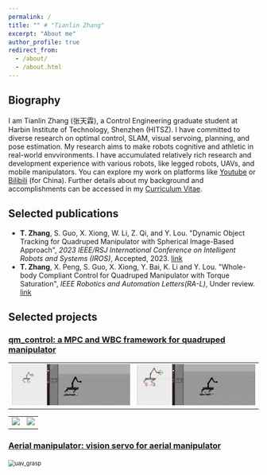 ```yaml
---
permalink: /
title: "" # "Tianlin Zhang"
excerpt: "About me"
author_profile: true
redirect_from: 
  - /about/
  - /about.html
---
```


<!-- ## Current
*I am looking for a Ph.D. position in Robotics.*
*If you are interested, you can send me an email at <skywoodszcn@gmail.com>.* -->

## Biography
I am Tianlin Zhang (张天霖), a Control Engineering graduate student at Harbin Institute of Technology, Shenzhen (HITSZ).
I have committed to diverse research on optimal control, SLAM, visual servoing, planning, and pose estimation. 
My research aims to make robots cognitive and athletic in real-world envvironments.
I have accumulated relatively rich research and development experience with various robots, like legged robots, UAVs, and mobile manipulators.
You can explore my work on platforms like [Youtube](https://www.youtube.com/channel/UCRsGxiYkqGvwHsZz1F8rHug) or [Bilibili](https://space.bilibili.com/3289375) (for China). 
Further details about my background and accomplishments can be accessed in my [Curriculum Vitae](https://skywoodsz.github.io/cv).

## Selected publications
- **T. Zhang**, S. Guo, X. Xiong, W. Li, Z. Qi, and Y. Lou. "Dynamic Object Tracking for Quadruped Manipulator with Spherical Image-Based Approach", *2023 IEEE/RSJ International Conference on Intelligent Robots and Systems (IROS)*, Accepted, 2023. [link](https://skywoodsz.github.io/publication/2023-06-30-paper-IROS)
- **T. Zhang**, X. Peng, S. Guo, X. Xiong, Y. Bai, K. Li and Y. Lou. "Whole-body Compliant Control for Quadruped Manipulator with Torque Saturation", *IEEE Robotics and Automation Letters(RA-L)*, Under review. [link](https://skywoodsz.github.io/publication/2023-09-16-UnderReview)

## Selected projects
### [qm_control: a MPC and WBC framework for quadruped manipulator](https://skywoodsz.github.io/projects/2023-qm-control/)
<table><tr>
<td><img src="../images/projects/qm_control/position_cmd.gif" width="400"/></td>
<td><img src="../images/projects/qm_control/chicken_hand.gif" width="400"/></td>
</tr></table> 
<table><tr>
<td><img src="../images/projects/qm_control/real1.gif" width="400"/></td>
<td><img src="../images/projects/qm_control/real2.gif" width="400"/></td>
</tr></table> 

### [Aerial manipulator: vision servo for aerial manipulator](https://skywoodsz.github.io/projects/2021-aerial-manipualtor/)
<img src="..\images\publication\uav_grasp.gif" alt="uav_grasp" style="zoom:80%;" />